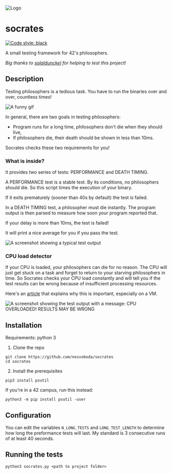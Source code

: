 
![Logo](https://i.imgur.com/JyKRlbd.png)

# socrates
[![Code style: black](https://img.shields.io/badge/code%20style-black-000000.svg)](https://github.com/psf/black)


A small testing framework for 42's philosophers.

_Big thanks to [solaldunckel](https://github.com/solaldunckel) for helping to test this project!_

## Description

Testing philosophers is a tedious task. You have to run the binaries over and over, countless times!

![A funny gif](https://media.giphy.com/media/PvvSfSDFoAL5e/giphy.gif)

In general, there are two goals in testing philosophers:
* Program runs for a long time, philosophers don't die when they should live,
* If philosophers die, their death should be shown in less than 10ms.

Socrates checks these two requirements for you!

### What is inside?

It provides two series of tests: PERFORMANCE and DEATH TIMING.

A PERFORMANCE test is a stable test. By its conditions, no philosophers should die.
So this script times the execution of your binary.

If it exits prematurely (sooner than 40s by default) the test is failed.

In a DEATH TIMING test, a philosopher must die instantly. The program output
is then parsed to measure how soon your program reported that.

If your delay is more than 10ms, the test is failed!

It will print a nice average for you if you pass the test.

![A screenshot showing a typical test output](https://i.imgur.com/oJ43M1f.png)

### CPU load detector

If your CPU is loaded, your philosophers can die for no reason. The CPU will just get stuck on a task and forget to return to your starving philosophers in time.
So Socrates checks your CPU load constantly and will tell you if the test results can be wrong because of insufficient processing resources.

Here's an [article](https://www.notion.so/philosophers-VM-c60be9c836084edfbcd9c07e29b429c4) that explains why this is important, especially on a VM.

![A screenshot showing the test output with a message: CPU OVERLOADED! RESULTS MAY BE WRONG](https://i.imgur.com/Nj7Jiey.png)

## Installation

Requirements: python 3

1. Clone the repo
```
git clone https://github.com/nesvoboda/socrates
cd socrates
```

2. Install the prerequisites

```
pip3 install psutil
```

If you're in a 42 campus, run this instead:

```
python3 -m pip install psutil -user
```

## Configuration

You can edit the variables `N_LONG_TESTS` and `LONG_TEST_LENGTH` to determine how long the preformance tests will last.
My standard is 3 consecutive runs of at least 40 seconds.

## Running the tests

```
python3 socrates.py <path to project folder>
```

